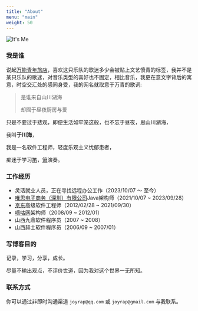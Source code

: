 ```yaml
---
title: "About"
menu: "main"
weight: 50
---
```


![It's Me](/images/me_400x400.jpg "It's Me")

### 我是谁

  说起[万能青年旅店](https://music.163.com/#/artist?id=13223)，喜欢这只乐队的歌迷多少会被贴上文艺愤青的标签，我并不是某只乐队的歌迷，对音乐类型的喜好也不固定，相比音乐，我更在意文字背后的寓意，时空交汇处的感同身受，我的网名就取意于万青的歌词:

  > 是谁来自山川湖海
  >
  > 却囿于昼夜厨房与爱
  >

  只是不要过于悲观，即便生活如牢笼这般，也不忘于昼夜，思山川湖海，
  
  我叫**于川海**，
  
  我是一名软件工程师，轻度乐观主义忧郁患者，
  
  痴迷于学习[笛](https://en.wikipedia.org/wiki/Dizi_(instrument))，[箫](https://en.wikipedia.org/wiki/Xiao_(flute))演奏。

### 工作经历

- 灵活就业人员，正在寻找远程办公工作（2023/10/07 ～ 至今）
- [唯思电子商务（深圳）有限公司](https://www.akulaku.com/)Java架构师（2021/10/07 ~ 2023/09/28）
- [京东](https://www.jd.com)高级软件工程师（2012/02/28 ~ 2021/09/30）
- [嘀咕网](https://www.digu.com)架构师（2008/09 ~ 2012/01）
- 山西九鼎软件程序员（2007 ~ 2008）
- 山西赫士软件程序员（2006/09 ~ 2007/01）

### 写博客目的

记录，学习，分享，成长。

尽量不输出观点，不评价世道，因为我对这个世界一无所知。

### 联系方式

你可以通过非即时沟通渠道 `joyrap@qq.com` 或 `joyrap@gmail.com` 与我联系。
